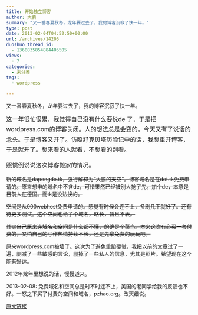 ```yaml
---
title: 开始独立博客
author: 大鹏
summary: "又一番春夏秋冬，龙年要过去了，我的博客沉寂了快一年。"
type: post
date: 2013-02-04T04:52:50+00:00
url: /archives/14205
duoshuo_thread_id:
  - 1360835854884405505
views:
  - 7
categories:
  - 未分类
tags:
  - wordpress

---
```

又一番春夏秋冬，龙年要过去了，我的博客沉寂了快一年。

<span style="line-height: 1.714285714; font-size: 1rem;">这一年很忙很累，我觉得自己没有什么要说de 了，于是把wordpress.com的博客关闭。人的想法总是会变的，今天又有了说话的念头。于是博客又开了。仿照舒克贝塔历险记中的话，我想重开博客，于是就开了。想来看的人就看，不想看的别看。</span>

<span style="line-height: 1.714285714; font-size: 1rem;">照惯例说说这次博客搬家的情况。</span>

<del>新的域名是dapengde.tk，强行解释为“大鹏的天空”。博客域名是在dot.tk免费申请的。原来想申的域名中不含de，可惜果然已经被别人抢了先。加个de，本意是目前人在德国。而tk是没法换的。</del>

<del>空间是从000webhost免费申请的。感觉有时候会连不上，多刷几下就好了。还有待更多测试。这个空间也给了个域名，略长，暂且不表。</del>

<del>其实自己原来连域名和空间是什么都不懂，的确是个菜鸟。本来这次有心买一套付费的，又怕自己的写作热情持续不长，还是先拿免费的玩玩吧。</del>

原来wordpress.com被墙了。这次为了避免重蹈覆辙，我把以前的文章过了一遍，删减了一些敏感的言论，删掉了一些私人的信息，尤其是照片。希望现在这个能有好运。

2012年龙年里想说的话，慢慢道来。

2013-02-08: 免费域名和空间总是时不时连不上，美国的老同学给我的反馈也不好。一怒之下买了付费的空间和域名，pzhao.org。改天细说。

[原文链接](http://dapengde.com/archives/14205)

